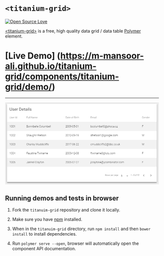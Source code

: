 `<titanium-grid>`
===================

[![Open Source Love](https://badges.frapsoft.com/os/mit/mit.svg?v=102)](https://github.com/M-Mansoor-Ali/titanium-grid/)

[&lt;titanium-grid&gt;](https://github.com/M-Mansoor-Ali/titanium-grid/) is a free, high quality data grid / data table [Polymer](http://polymer-project.org) element.

[Live Demo] (https://m-mansoor-ali.github.io/titanium-grid/components/titanium-grid/demo/)
===================

----------

<img src="https://raw.githubusercontent.com/M-Mansoor-Ali/titanium-grid/master/griddemo.gif">

## Running demos and tests in browser

1. Fork the `titanuim-grid` repository and clone it locally.

1. Make sure you have [npm](https://www.npmjs.com/) installed.

1. When in the `titanuim-grid` directory, run `npm install` and then `bower install` to install dependencies.

1. Run `polymer serve --open`, browser will automatically open the component API documentation.
